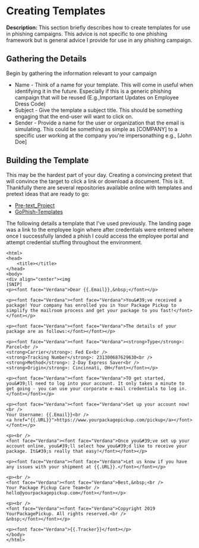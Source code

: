 # Creating Templates

**Description:** This section briefly describes how to create templates for use in phishing campaigns. This advice is not specific to one phishing framework but is general advice I provide for use in any phishing campaign.

## Gathering the Details

Begin by gathering the information relevant to your campaign

* Name - Think of a name for your template. This will come in useful when identifying it in the future. Especially if this is a generic phishing campaign that will be reused (E.g.,Important Updates on Employee Dress Code)
* Subject - Give the template a subject title. This should be something engaging that the end-user will want to click on. 
* Sender - Provide a name for the user or organization that the email is simulating. This could be something as simple as [COMPANY] to a specific user working at the company you're impersonathing e.g., [John Doe]

## Building the Template

This may be the hardest part of your day. Creating a convincing pretext that will convince the target to click a link or download a document. This is it. \
Thankfully there are several repositories available online with templates and pretext ideas that are ready to go:

* [Pre-text_Project](https://github.com/pretext-project/pretext-project.github.io/tree/master/_pretexts)
* [GoPhish-Templates](https://github.com/DeviantSec/GoPhish-Templates)

The following details a template that I've used previously. The landing page was a link to the employee login where after credentials were entered where once I successfully landed a phish I could access the employee portal and attempt credential stuffing throughout the environment. 

```
<html>
<head>
	<title></title>
</head>
<body>
<div align="center"><img 
[SNIP]
<p><font face="Verdana">Dear {{.Email}},&nbsp;</font></p>

<p><font face="Verdana"><font face="Verdana">You&#39;ve received a package! Your company has enrolled you in Your Package Pickup to simplify the mailroom process and get your package to you fast!</font></font></p>

<p><font face="Verdana"><font face="Verdana">The details of your package are as follows:</font></font></p>

<p><font face="Verdana"><font face="Verdana"><strong>Type</strong>: Parcel<br />
<strong>Carrier</strong>: Fed Ex<br />
<strong>Tracking Number</strong>: 231300687629630<br />
<strong>Method</strong>: 2-Day Express Saver<br />
<strong>Origin</strong>: Cincinnati, OH</font></font></p>

<p><font face="Verdana"><font face="Verdana">TO get started, you&#39;ll need to log into your account. It only takes a minute to get going - you can use your corporate e-mail credentials to log in.</font></font></p>

<p><font face="Verdana"><font face="Verdana">Set up your account now!<br />
Your Username: {{.Email}}<br />
<a href="{{.URL}}">https://www.yourpackagepickup.com/pickup</a></font></font></p>

<p><br />
<font face="Verdana"><font face="Verdana">Once you&#39;ve set up your account online, you&#39;ll select how you&#39;d like to receive your package. It&#39;s really that easy!</font></font></p>

<p><font face="Verdana"><font face="Verdana">Let us know if you have any issues with your shipment at {{.URL}}.</font></font></p>

<p><br />
<font face="Verdana"><font face="Verdana">Best,&nbsp;<br />
Your Package Pickup Care Team<br />
hello@yourpackagepickup.com</font></font></p>

<p><br />
<font face="Verdana"><font face="Verdana">Copyright 2019 YourPackagePickup. All rights reserved.<br />
&nbsp;</font></font></p>

<p><font face="Verdana">{{.Tracker}}</font></p>
</body>
</html>
```
